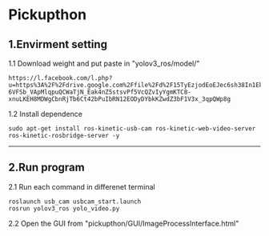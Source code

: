 # Pickupthon
## 1.Envirment setting
1.1 Download weight and put paste in "yolov3_ros/model/"
```
https://l.facebook.com/l.php?u=https%3A%2F%2Fdrive.google.com%2Ffile%2Fd%2F15TyEzjodEoEJec6sh38In1EkzRTKAOYT%2Fview%3Fusp%3Dsharing%26fbclid%3DIwAR3pn2dIV08p7QyfSpIsLqPpKY49R0axgp7_dJw2ZJWqsgpc20HWMOlHmpw&h=AT2FubC5h167-6VFSb_VApMlqpuQCWaTjN_Eak4nZ5stsvPf5VcQZvIyYgmKTC8-xnuLKEH8MDWgCbnRjTb6Ct42bPuIbRN12EODyDYbkKZwdZ3bF1V3x_3qpQWp8g
```
1.2 Install dependence
```
sudo apt-get install ros-kinetic-usb-cam ros-kinetic-web-video-server ros-kinetic-rosbridge-server -y 
```
---
## 2.Run program
2.1 Run each command in differenet terminal
```
roslaunch usb_cam usbcam_start.launch
rosrun yolov3_ros yolo_video.py 
```
2.2 Open the GUI from "pickupthon/GUI/ImageProcessInterface.html"
